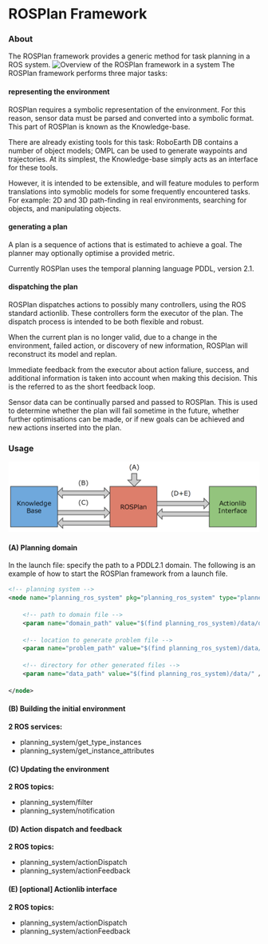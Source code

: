 ROSPlan Framework
=================

### About

The ROSPlan framework provides a generic method for task planning in a ROS system.
![Overview of the ROSPlan framework in a system](/https://raw.githubusercontent.com/KCL-Planning/ROSPlan/master/readme/overview.png)
The ROSPlan framework performs three major tasks:

#### representing the environment

ROSPlan requires a symbolic representation of the environment. For this reason, sensor data must be parsed and converted into a symbolic format. This part of ROSPlan is known as the Knowledge-base.

There are already existing tools for this task: RoboEarth DB contains a number of object models; OMPL can be used to generate waypoints and trajectories. At its simplest, the Knowledge-base simply acts as an interface for these tools.

However, it is intended to be extensible, and will feature modules to perform translations into symoblic models for some frequently encountered tasks. For example: 2D and 3D path-finding in real environments, searching for objects, and manipulating objects.

#### generating a plan

A plan is a sequence of actions that is estimated to achieve a goal. The planner may optionally optimise a provided metric.

Currently ROSPlan uses the temporal planning language PDDL, version 2.1.

#### dispatching the plan

ROSPlan dispatches actions to possibly many controllers, using the ROS standard actionlib. These controllers form the executor of the plan. The dispatch process is intended to be both flexible and robust.

When the current plan is no longer valid, due to a change in the environment, failed action, or discovery of new information, ROSPlan will reconstruct its model and replan.

Immediate feedback from the executor about action faliure, success, and additional information is taken into account when making this decision. This is the referred to as the short feedback loop.

Sensor data can be continually parsed and passed to ROSPlan. This is used to determine whether the plan will fail sometime in the future, whether further optimisations can be made, or if new goals can be achieved and new actions inserted into the plan.

### Usage

![Diagram of the ROSPlan framework](https://raw.githubusercontent.com/KCL-Planning/ROSPlan/master/readme/framework.png)

#### (A) Planning domain

In the launch file: specify the path to a PDDL2.1 domain.
The following is an example of how to start the ROSPlan framework from a launch file.

```xml
<!-- planning system -->
<node name="planning_ros_system" pkg="planning_ros_system" type="planner" respawn="false" output="screen">

	<!-- path to domain file -->
	<param name="domain_path" value="$(find planning_ros_system)/data/domain.pddl" />
	
	<!-- location to generate problem file -->
	<param name="problem_path" value="$(find planning_ros_system)/data/problem.pddl" />
	
	<!-- directory for other generated files -->
	<param name="data_path" value="$(find planning_ros_system)/data/" />

</node>
```

#### (B) Building the initial environment

**2 ROS services:**

- planning_system/get_type_instances
- planning_system/get_instance_attributes

#### (C) Updating the environment

**2 ROS topics:**

- planning_system/filter
- planning_system/notification

#### (D) Action dispatch and feedback

**2 ROS topics:**

- planning_system/actionDispatch
- planning_system/actionFeedback

#### (E) [optional] Actionlib interface

**2 ROS topics:**

- planning_system/actionDispatch
- planning_system/actionFeedback
